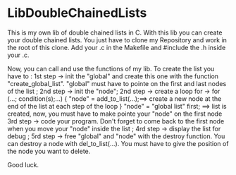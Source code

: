 # LibDoubleChainedLists
This is my own lib of double chained lists in C.
With this lib you can create your double chained lists.
You just have to clone my Repository and work in the root of this clone.
Add your .c in the Makefile and #include the .h inside your .c.

Now, you can call and use the functions of my lib. To create the list you have to :
1st step -> init the "global" and create this one with the function "create_global_list". "global" must have to pointe on the first and last nodes of the list ;
2nd step -> init the "node";
2nd step -> create a loop for -> for (...; condition(s);...) {
                                     "node" = add_to_list(...);==> create a new node at the end of the list at each step of the loop
                                 }
                                 "node" = "global list" first; ==> list is created, now, you must have to make pointe your "node" on the first node
3rd step -> code your program. Don't forget to come back to the first node when you move your "node" inside the list ;
4rd step -> display the list for debug ;
5rd step -> free "global" and "node" with the destroy function.
You can destroy a node with del_to_list(...). You must have to give the position of the node you want to delete.

Good luck.
